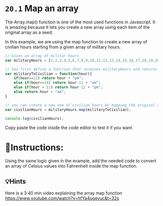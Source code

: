 # `20.1` Map an array

The Array.map() function is one of the most used functions in Javascript. 
It is amazing because it lets you create a new array using each item of the original array as a seed.

In this example, we are using the map function to create a new array of 
civilian hours starting from a given array of military hours.

```js
// Given an array of militar hours
var militaryHours = [1,2,3,4,5,6,7,8,9,10,11,12,13,14,15,16,17,18,19,20,21,22,23,24];

// You first define a function that receives militaryHours and returns its equivalent in civilian time
var militaryToCivilian = function(hour){
	if(hour==12) return hour + "pm";
	else if(hour==24) return hour-12 + "am";
	else if(hour > 11) return hour-12 + "pm";
	else return hour + "am";
}

// you can create a new one of civilian hours by mapping the original array but passing the militaryToCivilian function to the map function
var civilianHours = militaryHours.map(militaryToCivilian);

console.log(civilianHours);
```

Copy paste the code inside the code editor to test it if you want.

# 📝Instructions:
Using the same logic given in the example, add the needed code to convert an array of Celsius values into Fahrenheit inside the map function.

## 💡Hints
Here is a 3:40 min video explaining the array map function
https://www.youtube.com/watch?v=hfYa4ugeyuc&t=32s